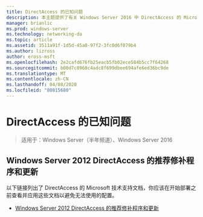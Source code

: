 ```yaml
---
title: DirectAccess 的已知问题
description: 本主题提供了有关 Windows Server 2016 中 DirectAccess 的 Microsoft 技术支持文档的链接。
manager: brianlic
ms.prod: windows-server
ms.technology: networking-da
ms.topic: article
ms.assetid: 3511a91f-1d5d-45a0-97f2-3fc0d6f079b4
ms.author: lizross
author: eross-msft
ms.openlocfilehash: 2e2cafd676fb25eacb5fb02ece584b5cc7f64268
ms.sourcegitcommit: b00d7c8968c4adc8f699dbee694afe6ed36bc9de
ms.translationtype: MT
ms.contentlocale: zh-CN
ms.lasthandoff: 04/08/2020
ms.locfileid: "80815680"
---
```

# <a name="directaccess-known-issues"></a>DirectAccess 的已知问题

>适用于：Windows Server（半年频道）、Windows Server 2016


## <a name="recommended-hotfixes-and-updates-for-windows-server-2012-directaccess"></a>Windows Server 2012 DirectAccess 的推荐修补程序和更新  
以下链接列出了 DirectAccess 的 Microsoft 技术支持文档，你应该在开始部署之前查看并应用这些文档以避免无法使用的配置。  
  
-   [Windows Server 2012 DirectAccess 的推荐修补程序和更新](https://support.microsoft.com/kb/2883952)  
  
  


